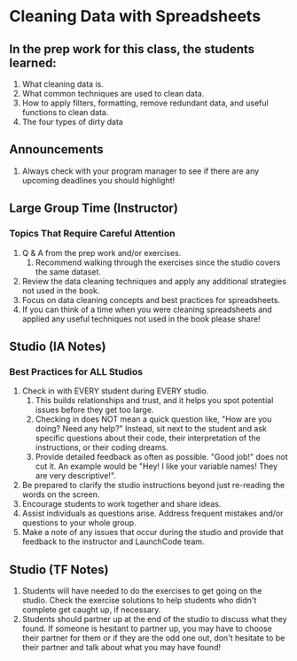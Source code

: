 # Cleaning Data with Spreadsheets

## In the prep work for this class, the students learned:

1. What cleaning data is.
1. What common techniques are used to clean data.
1. How to apply filters, formatting, remove redundant data, and useful functions to clean data.
1. The four types of dirty data

## Announcements
1. Always check with your program manager to see if there are any upcoming deadlines you should highlight!

## Large Group Time (Instructor)

### Topics That Require Careful Attention
1. Q & A from the prep work and/or exercises.
   1. Recommend walking through the exercises since the studio covers the same dataset.
1. Review the data cleaning techniques and apply any additional strategies not used in the book.
1. Focus on data cleaning concepts and best practices for spreadsheets.
1. If you can think of a time when you were cleaning spreadsheets and applied any useful techniques not used in the book please share!

## Studio (IA Notes)

### Best Practices for ALL Studios
1. Check in with EVERY student during EVERY studio.
   1. This builds relationships and trust, and it helps you spot potential issues before they get too large.
   1. Checking in does NOT mean a quick question like, "How are you doing? Need any help?" Instead, sit next to the student and ask specific questions about their code, their interpretation of the instructions, or their coding dreams.
   1. Provide detailed feedback as often as possible. "Good job!" does not cut it. An example would be "Hey! I like your variable names! They are very descriptive!".
1. Be prepared to clarify the studio instructions beyond just re-reading the words on the screen.
1. Encourage students to work together and share ideas.
1. Assist individuals as questions arise. Address frequent mistakes and/or questions to your whole group.
1. Make a note of any issues that occur during the studio and provide that feedback to the instructor and LaunchCode team.

## Studio (TF Notes)

1. Students will have needed to do the exercises to get going on the studio. Check the exercise solutions to help students who didn't complete get caught up, if necessary.
1. Students should partner up at the end of the studio to discuss what they found. If someone is hesitant to partner up, you may have to choose their partner for them or if they are the odd one out, don't hesitate to be their partner and talk about what you may have found!